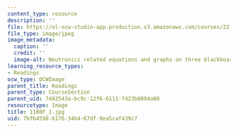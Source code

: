 ```yaml
---
content_type: resource
description: ''
file: https://ol-ocw-studio-app-production.s3.amazonaws.com/courses/22-01-introduction-to-nuclear-engineering-and-ionizing-radiation-fall-2016/7bfb4598617634b467df9ea5caf439c7_1108F_1.jpg
file_type: image/jpeg
image_metadata:
  caption: ''
  credit: ''
  image-alt: Neutronics related equations and graphs on three blackboards.
learning_resource_types:
- Readings
ocw_type: OCWImage
parent_title: Readings
parent_type: CourseSection
parent_uid: 7d42543a-bc9c-12f6-6111-f423b8894a80
resourcetype: Image
title: 1108F_1.jpg
uid: 7bfb4598-6176-34b4-67df-9ea5caf439c7
---
```

